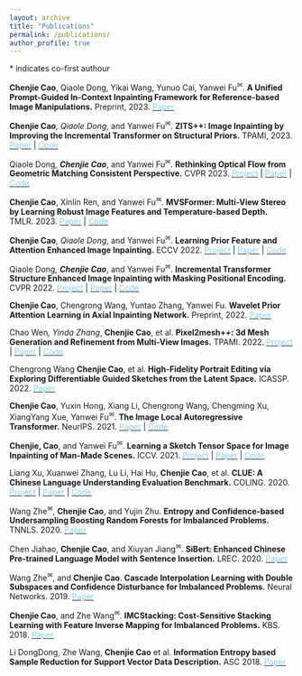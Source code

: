 ```yaml
---
layout: archive
title: "Publications"
permalink: /publications/
author_profile: true
---
```


<a>*</a> indicates co-first authour

<b>Chenjie Cao</b>, Qiaole Dong, Yikai Wang, Yunuo Cai, Yanwei Fu<sup><a title='Corresponding author'>✉</a></sup>.
<b>A Unified Prompt-Guided In-Context Inpainting Framework for Reference-based Image Manipulations.</b> Preprint, 2023.
[<span class="underline-on-hover" style="color:#87CEFA">Paper</span>](https://arxiv.org/abs/2305.11577)

<b>Chenjie Cao<a>*</a></b>, Qiaole Dong<a>*</a>, and Yanwei Fu<sup><a title='Corresponding author'>✉</a></sup>.
<b>ZITS++: Image Inpainting by Improving the Incremental Transformer on Structural Priors.</b> TPAMI, 2023. 
[<span class="underline-on-hover" style="color:#87CEFA">Paper</span>](https://arxiv.org/abs/2210.05950)
\| [<span class="underline-on-hover" style="color:#87CEFA">Code</span>](https://github.com/ewrfcas/ZITS-PlusPlus)

Qiaole Dong<a>*</a>, <b>Chenjie Cao<a>*</a></b>, and Yanwei Fu<sup><a title='Corresponding author'>✉</a></sup>.
<b>Rethinking Optical Flow from Geometric Matching Consistent Perspective.</b> CVPR 2023. 
[<span class="underline-on-hover" style="color:#87CEFA">Project</span>](https://dqiaole.github.io/MatchFlow/)
\| [<span class="underline-on-hover" style="color:#87CEFA">Paper</span>](https://arxiv.org/abs/2303.08384)
\| [<span class="underline-on-hover" style="color:#87CEFA">Code</span>](https://github.com/DQiaole/MatchFlow)

<b>Chenjie Cao</b>, Xinlin Ren, and Yanwei Fu<sup><a title='Corresponding author'>✉</a></sup>. 
<b>MVSFormer: Multi-View Stereo by Learning Robust Image Features and Temperature-based Depth.</b> TMLR. 2023. [<span class="underline-on-hover" style="color:#87CEFA">Paper</span>](https://arxiv.org/abs/2208.02541)
\| [<span class="underline-on-hover" style="color:#87CEFA">Code</span>](https://github.com/ewrfcas/MVSFormer)

<b>Chenjie Cao<a>*</a></b>, Qiaole Dong<a>*</a>, and Yanwei Fu<sup><a title='Corresponding author'>✉</a></sup>.
<b>Learning Prior Feature and Attention Enhanced Image Inpainting.</b> ECCV 2022. [<span class="underline-on-hover" style="color:#87CEFA">Project</span>](https://ewrfcas.github.io/MAE-FAR/)
\| [<span class="underline-on-hover" style="color:#87CEFA">Paper</span>](https://arxiv.org/abs/2208.01837)
\| [<span class="underline-on-hover" style="color:#87CEFA">Code</span>](https://github.com/ewrfcas/MAE-FAR)

Qiaole Dong<a>*</a>, <b>Chenjie Cao<a>*</a></b>, and Yanwei Fu<sup><a title='Corresponding author'>✉</a></sup>.
<b>Incremental Transformer Structure Enhanced Image Inpainting with Masking Positional Encoding.</b> CVPR 2022. [<span class="underline-on-hover" style="color:#87CEFA">Project</span>](https://dqiaole.github.io/ZITS_inpainting/)
\| [<span class="underline-on-hover" style="color:#87CEFA">Paper</span>](https://openaccess.thecvf.com/content/CVPR2022/papers/Dong_Incremental_Transformer_Structure_Enhanced_Image_Inpainting_With_Masking_Positional_Encoding_CVPR_2022_paper.pdf)
\| [<span class="underline-on-hover" style="color:#87CEFA">Code</span>](https://github.com/DQiaole/ZITS_inpainting)

<b>Chenjie Cao</b>, Chengrong Wang, Yuntao Zhang, Yanwei Fu. <b>Wavelet Prior Attention Learning in Axial Inpainting Network.</b> Preprint, 2022.
[<span class="underline-on-hover" style="color:#87CEFA">Paper</span>](https://arxiv.org/abs/2206.03113)

Chao Wen<a>*</a>, Yinda Zhang<a>*</a>, <b>Chenjie Cao</b>, et al. 
<b>Pixel2mesh++: 3d Mesh Generation and Refinement from Multi-View Images.</b> TPAMI. 2022.
[<span class="underline-on-hover" style="color:#87CEFA">Project</span>](https://ewrfcas.github.io/Pixel2MeshPlusPlus-MVDISN)
\| [<span class="underline-on-hover" style="color:#87CEFA">Paper</span>](https://arxiv.org/abs/2204.09866)
\| [<span class="underline-on-hover" style="color:#87CEFA">Code</span>](https://github.com/ewrfcas/Pixel2MeshPlusPlus-MVDISN)

Chengrong Wang <b>Chenjie Cao</b>, et al. <b>High-Fidelity Portrait Editing via Exploring Differentiable Guided Sketches from the Latent Space.</b> ICASSP. 2022.
[<span class="underline-on-hover" style="color:#87CEFA">Paper</span>](https://ieeexplore.ieee.org/document/9747428/)

<b>Chenjie Cao</b>, Yuxin Hong, Xiang Li, Chengrong Wang, Chengming Xu, XiangYang Xue, Yanwei Fu<sup><a title='Corresponding author'>✉</a></sup>. 
<b>The Image Local Autoregressive Transformer.</b> NeurIPS. 2021.
[<span class="underline-on-hover" style="color:#87CEFA">Paper</span>](https://arxiv.org/abs/2106.02514)
\| [<span class="underline-on-hover" style="color:#87CEFA">Code</span>](https://github.com/ewrfcas/iLAT)

<b>Chenjie, Cao</b>, and Yanwei Fu<sup><a title='Corresponding author'>✉</a></sup>. 
<b>Learning a Sketch Tensor Space for Image Inpainting of Man-Made Scenes.</b> ICCV. 2021.
[<span class="underline-on-hover" style="color:#87CEFA">Project</span>](https://ewrfcas.github.io/MST_inpainting/)
\| [<span class="underline-on-hover" style="color:#87CEFA">Paper</span>](https://arxiv.org/abs/2103.15087)
\| [<span class="underline-on-hover" style="color:#87CEFA">Code</span>](https://github.com/ewrfcas/MST_inpainting)

Liang Xu, Xuanwei Zhang, Lu Li, Hai Hu, <b>Chenjie Cao</b>, et al. <b>CLUE: A Chinese Language Understanding Evaluation Benchmark.</b> COLING. 2020.
[<span class="underline-on-hover" style="color:#87CEFA">Project</span>](https://www.cluebenchmarks.com/)
\| [<span class="underline-on-hover" style="color:#87CEFA">Paper</span>](https://aclanthology.org/2020.coling-main.419/)
\| [<span class="underline-on-hover" style="color:#87CEFA">Code</span>](https://github.com/CLUEbenchmark/CLUE)

Wang Zhe<sup><a title='Corresponding author'>✉</a></sup>, <b>Chenjie Cao</b>, and Yujin Zhu. <b>Entropy and Confidence-based Undersampling Boosting Random Forests for Imbalanced Problems.</b> TNNLS. 2020.
[<span class="underline-on-hover" style="color:#87CEFA">Paper</span>](https://ieeexplore.ieee.org/document/8968753)

Chen Jiahao, <b>Chenjie Cao</b>, and Xiuyan Jiang<sup><a title='Corresponding author'>✉</a></sup>. <b>SiBert: Enhanced Chinese Pre-trained Language Model with Sentence Insertion.</b> LREC. 2020.
[<span class="underline-on-hover" style="color:#87CEFA">Paper</span>](https://aclanthology.org/2020.lrec-1.293.pdf)

Wang Zhe<sup><a title='Corresponding author'>✉</a></sup>, and <b>Chenjie Cao</b>. <b>Cascade Interpolation Learning with Double Subspaces and Confidence Disturbance for Imbalanced Problems.</b> Neural Networks. 2019.
[<span class="underline-on-hover" style="color:#87CEFA">Paper</span>](https://www.sciencedirect.com/science/article/abs/pii/S0893608019301765)

<b>Chenjie Cao</b>, and Zhe Wang<sup><a title='Corresponding author'>✉</a></sup>. <b>IMCStacking: Cost-Sensitive Stacking Learning with Feature Inverse Mapping for Imbalanced Problems.</b> KBS. 2018.
[<span class="underline-on-hover" style="color:#87CEFA">Paper</span>](https://www.sciencedirect.com/science/article/abs/pii/S0950705118300947)

Li DongDong, Zhe Wang, <b>Chenjie Cao</b> et al. <b>Information Entropy based Sample Reduction for Support Vector Data Description.</b> ASC 2018.
[<span class="underline-on-hover" style="color:#87CEFA">Paper</span>](https://www.sciencedirect.com/science/article/abs/pii/S1568494618301121)